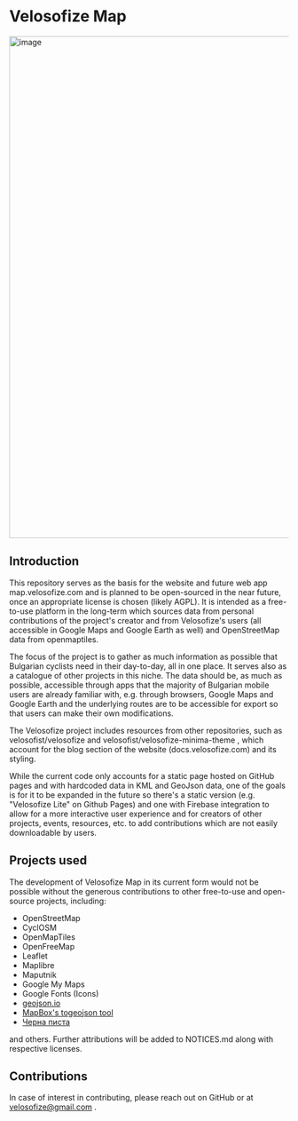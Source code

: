 # Velosofize Map

<img width="1740" height="904" alt="image" src="https://github.com/user-attachments/assets/aadeaf70-5795-40bd-aee9-ed9e7eaca223" />

## Introduction

This repository serves as the basis for the website and future web app map.velosofize.com and is planned to be open-sourced in the near future, once an appropriate license is chosen (likely AGPL). It is intended as a free-to-use platform in the long-term which sources data from personal contributions of the project's creator and from Velosofize's users (all accessible in Google Maps and Google Earth as well) and OpenStreetMap data from openmaptiles.

The focus of the project is to gather as much information as possible that Bulgarian cyclists need in their day-to-day, all in one place. It serves also as a catalogue of other projects in this niche. The data should be, as much as possible, accessible through apps that the majority of Bulgarian mobile users are already familiar with, e.g. through browsers, Google Maps and Google Earth and the underlying routes are to be accessible for export so that users can make their own modifications.

The Velosofize project includes resources from other repositories, such as velosofist/velosofize and velosofist/velosofize-minima-theme , which account for the blog section of the website (docs.velosofize.com) and its styling.

While the current code only accounts for a static page hosted on GitHub pages and with hardcoded data in KML and GeoJson data, one of the goals is for it to be expanded in the future so there's a static version (e.g. "Velosofize Lite" on Github Pages) and one with Firebase integration to allow for a more interactive user experience and for creators of other projects, events, resources, etc. to add contributions which are not easily downloadable by users.

## Projects used

The development of Velosofize Map in its current form would not be possible without the generous contributions to other free-to-use and open-source projects, including:

* OpenStreetMap
* CyclOSM
* OpenMapTiles
* OpenFreeMap
* Leaflet
* Maplibre
* Maputnik
* Google My Maps
* Google Fonts (Icons)
* [geojson.io](https://geojson.io)
* [MapBox's togeojson tool](https://github.com/mapbox/togeojson)
* [Черна писта](https://chernapista.com)

and others. Further attributions will be added to NOTICES.md along with respective licenses.

## Contributions

In case of interest in contributing, please reach out on GitHub or at <velosofize@gmail.com> .

